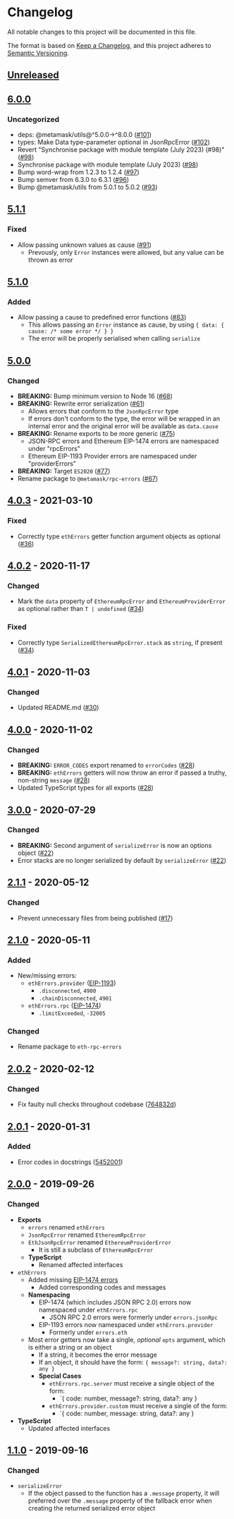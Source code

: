 # Changelog
All notable changes to this project will be documented in this file.

The format is based on [Keep a Changelog](https://keepachangelog.com/en/1.0.0/),
and this project adheres to [Semantic Versioning](https://semver.org/spec/v2.0.0.html).

## [Unreleased]

## [6.0.0]
### Uncategorized
- deps: @metamask/utils@^5.0.0->^8.0.0 ([#101](https://github.com/MetaMask/rpc-errors/pull/101))
- types: Make Data type-parameter optional in JsonRpcError ([#102](https://github.com/MetaMask/rpc-errors/pull/102))
- Revert "Synchronise package with module template (July 2023) (#98)" ([#98](https://github.com/MetaMask/rpc-errors/pull/98))
- Synchronise package with module template (July 2023) ([#98](https://github.com/MetaMask/rpc-errors/pull/98))
- Bump word-wrap from 1.2.3 to 1.2.4 ([#97](https://github.com/MetaMask/rpc-errors/pull/97))
- Bump semver from 6.3.0 to 6.3.1 ([#96](https://github.com/MetaMask/rpc-errors/pull/96))
- Bump @metamask/utils from 5.0.1 to 5.0.2 ([#93](https://github.com/MetaMask/rpc-errors/pull/93))

## [5.1.1]
### Fixed
- Allow passing unknown values as cause ([#91](https://github.com/MetaMask/rpc-errors/pull/91))
  - Prevously, only `Error` instances were allowed, but any value can be thrown as error

## [5.1.0]
### Added
- Allow passing a cause to predefined error functions ([#83](https://github.com/MetaMask/rpc-errors/pull/83))
  - This allows passing an `Error` instance as cause, by using `{ data: { cause: /* some error */ } }`
  - The error will be properly serialised when calling `serialize`

## [5.0.0]
### Changed
- **BREAKING:** Bump minimum version to Node 16 ([#68](https://github.com/MetaMask/rpc-errors/pull/68))
- **BREAKING:** Rewrite error serialization ([#61](https://github.com/MetaMask/rpc-errors/pull/61))
  - Allows errors that conform to the `JsonRpcError` type
  - If errors don't conform to the type, the error will be wrapped in an internal error and the original error will be available as `data.cause`
- **BREAKING:** Rename exports to be more generic ([#75](https://github.com/MetaMask/rpc-errors/pull/75))
  - JSON-RPC errors and Ethereum EIP-1474 errors are namespaced under "rpcErrors"
  - Ethereum EIP-1193 Provider errors are namespaced under "providerErrors"
- **BREAKING:** Target `ES2020` ([#77](https://github.com/MetaMask/rpc-errors/pull/77))
- Rename package to `@metamask/rpc-errors` ([#67](https://github.com/MetaMask/rpc-errors/pull/67))

## [4.0.3] - 2021-03-10
### Fixed
- Correctly type `ethErrors` getter function argument objects as optional ([#36](https://github.com/MetaMask/eth-rpc-errors/pull/36))

## [4.0.2] - 2020-11-17
### Changed
- Mark the `data` property of `EthereumRpcError` and `EthereumProviderError` as optional rather than `T | undefined` ([#34](https://github.com/MetaMask/eth-rpc-errors/pull/34))

### Fixed
- Correctly type `SerializedEthereumRpcError.stack` as `string`, if present ([#34](https://github.com/MetaMask/eth-rpc-errors/pull/34))

## [4.0.1] - 2020-11-03
### Changed
- Updated README.md ([#30](https://github.com/MetaMask/eth-rpc-errors/pull/30))

## [4.0.0] - 2020-11-02
### Changed
- **BREAKING:** `ERROR_CODES` export renamed to `errorCodes` ([#28](https://github.com/MetaMask/eth-rpc-errors/pull/28))
- **BREAKING:** `ethErrors` getters will now throw an error if passed a truthy, non-string `message` ([#28](https://github.com/MetaMask/eth-rpc-errors/pull/28))
- Updated TypeScript types for all exports ([#28](https://github.com/MetaMask/eth-rpc-errors/pull/28))

## [3.0.0] - 2020-07-29
### Changed
- **BREAKING:** Second argument of `serializeError` is now an options object ([#22](https://github.com/MetaMask/eth-rpc-errors/pull/22))
- Error stacks are no longer serialized by default by `serializeError` ([#22](https://github.com/MetaMask/eth-rpc-errors/pull/22))

## [2.1.1] - 2020-05-12
### Changed
- Prevent unnecessary files from being published ([#17](https://github.com/MetaMask/eth-rpc-errors/pull/17))

## [2.1.0] - 2020-05-11
### Added
- New/missing errors:
  - `ethErrors.provider` ([EIP-1193](https://eips.ethereum.org/EIPS/eip-1474#provider-errors))
    - `.disconnected`, `4900`
    - `.chainDisconnected`, `4901`
  - `ethErrors.rpc` ([EIP-1474](https://eips.ethereum.org/EIPS/eip-1474#error-codes))
    - `.limitExceeded`, `-32005`

### Changed
- Rename package to `eth-rpc-errors`

## [2.0.2] - 2020-02-12
### Changed
- Fix faulty null checks throughout codebase ([764832d](https://github.com/MetaMask/eth-rpc-errors/commit/764832d777f9274ca5bb9a6efa6958db2b640952))

## [2.0.1] - 2020-01-31
### Added
- Error codes in docstrings ([5452001](https://github.com/MetaMask/eth-rpc-errors/commit/545200100af05aeade62ba6b736f5080a6891bc4))

## [2.0.0] - 2019-09-26
### Changed
- **Exports**
  - `errors` renamed `ethErrors`
  - `JsonRpcError` renamed `EthereumRpcError`
  - `EthJsonRpcError` renamed `EthereumProviderError`
    - It is still a subclass of `EthereumRpcError`
  - **TypeScript**
    - Renamed affected interfaces
- `ethErrors`
  - Added missing
  [EIP-1474 errors](https://github.com/ethereum/EIPs/blob/master/EIPS/eip-1474.md)
    - Added corresponding codes and messages
  - **Namespacing**
    - EIP-1474 (which includes JSON RPC 2.0) errors now namespaced under `ethErrors.rpc`
      - JSON RPC 2.0 errors were formerly under `errors.jsonRpc`
    - EIP-1193 errors now namespaced under `ethErrors.provider`
      - Formerly under `errors.eth`
  - Most error getters now take a single, *optional* `opts` argument, which
  is either a string or an object
    - If a string, it becomes the error message
    - If an object, it should have the form: `{ message?: string, data?: any }`
    - **Special Cases**
      - `ethErrors.rpc.server` must receive a single object of the form:
        - `{ code: number, message?: string, data?: any }
      - `ethErrors.provider.custom` must receive a single of the form:
        - `{ code: number, message: string, data?: any }
- **TypeScript**
  - Updated affected interfaces

## [1.1.0] - 2019-09-16
### Changed
- `serializeError`
  - If the object passed to the function has a `.message` property, it will preferred over the `.message` property of the fallback error when creating the returned serialized error object

[Unreleased]: https://github.com/MetaMask/rpc-errors/compare/v6.0.0...HEAD
[6.0.0]: https://github.com/MetaMask/rpc-errors/compare/v5.1.1...v6.0.0
[5.1.1]: https://github.com/MetaMask/rpc-errors/compare/v5.1.0...v5.1.1
[5.1.0]: https://github.com/MetaMask/rpc-errors/compare/v5.0.0...v5.1.0
[5.0.0]: https://github.com/MetaMask/rpc-errors/compare/v4.0.3...v5.0.0
[4.0.3]: https://github.com/MetaMask/rpc-errors/compare/v4.0.2...v4.0.3
[4.0.2]: https://github.com/MetaMask/rpc-errors/compare/v4.0.1...v4.0.2
[4.0.1]: https://github.com/MetaMask/rpc-errors/compare/v4.0.0...v4.0.1
[4.0.0]: https://github.com/MetaMask/rpc-errors/compare/v3.0.0...v4.0.0
[3.0.0]: https://github.com/MetaMask/rpc-errors/compare/v2.1.1...v3.0.0
[2.1.1]: https://github.com/MetaMask/rpc-errors/compare/v2.1.0...v2.1.1
[2.1.0]: https://github.com/MetaMask/rpc-errors/compare/v2.0.2...v2.1.0
[2.0.2]: https://github.com/MetaMask/rpc-errors/compare/v2.0.1...v2.0.2
[2.0.1]: https://github.com/MetaMask/rpc-errors/compare/v2.0.0...v2.0.1
[2.0.0]: https://github.com/MetaMask/rpc-errors/compare/v1.1.0...v2.0.0
[1.1.0]: https://github.com/MetaMask/rpc-errors/releases/tag/v1.1.0
